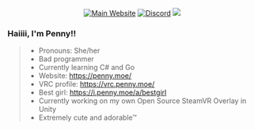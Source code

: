 <p align="center">
  <a href="https://penny.moe" target="_blank"><img alt="Main Website" src="https://img.shields.io/website?label=penny.moe&style=for-the-badge&url=https%3A%2F%2Fpenny.moe" /></a>
  <a href="https://discord.com/users/875251523641294869" target="_blank"><img alt="Discord" src="https://img.shields.io/static/v1?label=Penny&message=%239538&style=for-the-badge&logo=appveyor&color=7289DA&logo=Discord" /></a>
  <img src="https://img.shields.io/static/v1?label=Pronouns&message=she/her&color=E6A1FF&style=for-the-badge" />
</p>

### Haiiii, I'm Penny!!

> - Pronouns: She/her
> - Bad programmer
> - Currently learning C# and Go
> - Website: https://penny.moe/
> - VRC profile: https://vrc.penny.moe/
> - Best girl: https://i.penny.moe/a/bestgirl
> - Currently working on my own Open Source SteamVR Overlay in Unity
> - Extremely cute and adorable™ 

<p align="center">
    <img alt="" src="https://komarev.com/ghpvc/?username=pennybunny&color=brightgreen&style=flat-square" />
  </p>
